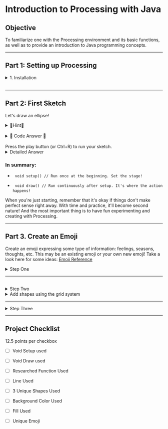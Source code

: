 # Introduction to Processing with Java

## Objective

To familiarize one with the Processing environment and its basic functions, as well as to provide an introduction to Java programming concepts.

---

## Part 1: Setting up Processing

<details>
<summary>1. Installation</summary>

  Download and install the Processing software from <a href="https://processing.org/reference">Processing Reference</a>

  Open the Processing IDE and familiarize yourself with the interface.
</details>
<br>

---

## Part 2: First Sketch
Let's draw an ellipse! 
<br>
<details>
<summary>👾Hint👾</summary>
<a href='https://processing.org/reference/ellipse_.html' > Using documentation is the 🔑 </a>
  
<br>
  
<img src="documentation.png">



</details>

<br>
<details>
<summary>💖 Code Answer 💖</summary>
<img src='circle.png'>
</details>

<br>
Press the play button (or Ctrl+R) to run your sketch.

<details>
<summary>Detailed Answer</summary>
You should see a window with a circle in the center of it. This is because the 
  <pre><code>size(400, 400)</code></pre> function sets the size of the window to be 400x400 pixels, the <pre>
  <code>background(200)</code></pre> function sets the background color to a shade of gray, and the <pre>
  <code>ellipse(200, 200, 50, 50)  </code>
</pre>function draws a circle in the center of the window with a width and height of 50 pixels.
<br>
<pre><code>Void</code></pre> means the function will not return a value
the 

() is where an argument for the function would go
  
{} denotes everything that belongs to the function


<details>
<summary> Void Setup </summary>
<br>
Imagine you have a sketchbook. Before you start drawing, you might prepare your page, decide on the background color, or choose your tools. Once everything is set up, you start drawing, and maybe you keep drawing patterns over and over on the same page.
<br>
<br>

<details>
<summary>Preparing Your Sketchbook</summary>
<br>
<pre><code> void setup() </code></pre>
<br>
In Processing, the function 
  
<pre><code> void setup() </code></pre>
This is like preparing your sketchbook. It runs once, right at the beginning when you first start your program. Inside void setup(), you can:
<br>
<br>

- Set the size of your canvas using the function
  <pre><code>size()</code></pre> 
- Choose the background color with the function
  <pre><code>background()</code></pre> 
- Initialize variables.
- Load images, fonts, or sounds you want to use later.
- Basically, any initial preparations you need before your main drawing begins.
<br>
</details>
</details>



<details><summary>Example</summary>
<pre>
  <code>
  void setup() {
      size(400, 400);          // Set canvas size to 400 pixels by 400 pixels
      background(255, 0, 0);   // Set background color to red
    }
  </code></pre>
</details>


<details>
  <summary> Void Draw </summary>
  <pre><code> void draw()</code></pre>
  <br>
  Continuously Drawing on Your Canvas. The void draw() function is like the act of drawing on that prepared sketchbook page. But there's a twist! Whatever you put inside void     draw() happens over and over again, almost like you're drawing, erasing, and redrawing repeatedly super fast (typically 60 times per second). This makes it perfect for animations, games, or any interactive programs where things change over time.
    <br>
    <br>
    Inside void draw(), you can:
    - Draw shapes (like circles, rectangles, lines, etc.).
    - Check for user inputs (like mouse clicks or key presses).
    - Update positions of objects for animations.
    - Change colors, sizes, or any other properties of your drawings.
  <br>
  <br>
</details> 

<details>
  <summary>Example:</summary>
  <br>
  <pre>
    <code>
    void draw() {
      background(220);         // Set a gray background every frame
      ellipse(mouseX, mouseY, 50, 50);  // Draw a circle at the mouse position
    }
    </code>
  </pre>
    Give the code example a try!
  <br>
  Here, the ellipse() function draws a circle. The 
  <pre> <code> mouseX and mouseY</code></pre> 
  are special variables that always store the current position of the mouse. Since draw() is running over and over, the circle will appear to follow your mouse as you move it around the canvas!
  <br>
</details>
</details>



### In summary:

- <pre><code> void setup() // Run once at the beginning. Set the stage! </code></pre>
- <pre><code> void draw() // Run continuously after setup. It's where the action happens!</code></pre> 

When you're just starting, remember that it's okay if things don't make perfect sense right away. With time and practice, it'll become second nature! And the most important thing is to have fun experimenting and creating with Processing.
<br>

---

## Part 3. Create an Emoji

Create an emoji expressing some type of information: feelings, seasons, thoughts, etc. This may be an existing emoji or your own new emoji! Take a look here for some ideas: <a href="https://emojipedia.org/" width="700" height="600">Emoji Reference</a>
<br>

<details>
<summary>Step One</summary>
1. Set the canvas size, background color, and shape color:
<br>
<img src="ellipse.png" alt="meow" width="500" height="400">
</details>

---

<br>
<details>
<summary>Step Two</summary> 
<br>
Use geometry to create the face 
<img src="color.png" alt="meow" width="700" height="600">
<br>
</details>


<details>
  <summary> Add shapes using the grid system</summary>
<img src="shape.png" alt="meow" width="700" height="600">
</details>

--- 
<details>
<summary>Step Three</summary>
3. Use Documentation to pick one new function to use in your assignment:
   <a href="https://processing.org/reference"> Processing Documentation </a>
</details>

--- 

## Project Checklist
12.5 points per checkbox
  
- [ ] Void Setup used
- [ ] Void Draw used
- [ ] Researched Function Used
- [ ] Line Used
- [ ] 3 Unique Shapes Used
- [ ] Background Color Used
- [ ] Fill Used
- [ ] Unique Emoji

